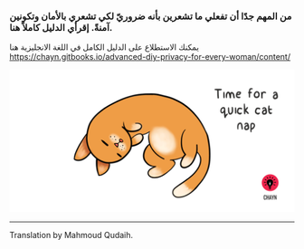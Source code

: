 ### من المهم جدًا أن تفعلي ما تشعرين بأنه ضروريّ لكي تشعري بالأمان وتكونين آمنةً. إقرأي الدليل كاملاً هنا.

يمكنك الاستطلاع على الدليل الكامل في اللغة الانجليزية هنا
 https://chayn.gitbooks.io/advanced-diy-privacy-for-every-woman/content/ 


![](assets/Cat-nap--medium.gif)

---

Translation by Mahmoud Qudaih.

